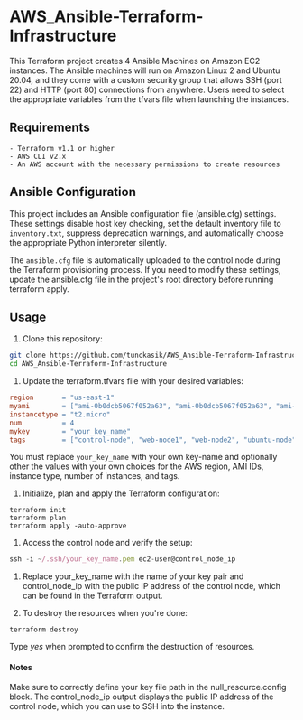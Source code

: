 # AWS_Ansible-Terraform-Infrastructure

This Terraform project creates 4 Ansible Machines on Amazon EC2 instances. 
The Ansible machines will run on Amazon Linux 2 and Ubuntu 20.04, and they come with a custom security group that allows SSH (port 22) and HTTP (port 80) connections from anywhere. 
Users need to select the appropriate variables from the tfvars file when launching the instances.

## Requirements
    - Terraform v1.1 or higher
    - AWS CLI v2.x
    - An AWS account with the necessary permissions to create resources

## Ansible Configuration
This project includes an Ansible configuration file (ansible.cfg) settings. These settings disable host key checking, set the default inventory file to ```inventory.txt```, suppress deprecation warnings, and automatically choose the appropriate Python interpreter silently.

The ```ansible.cfg``` file is automatically uploaded to the control node during the Terraform provisioning process. If you need to modify these settings, update the ansible.cfg file in the project's root directory before running terraform apply.

## Usage
1. Clone this repository:

```bash
git clone https://github.com/tunckasik/AWS_Ansible-Terraform-Infrastructure
cd AWS_Ansible-Terraform-Infrastructure
```

1. Update the terraform.tfvars file with your desired variables:

```makefile
region       = "us-east-1"
myami        = ["ami-0b0dcb5067f052a63", "ami-0b0dcb5067f052a63", "ami-0b0dcb5067f052a63", "ami-0a6b2839d44d781b2"]
instancetype = "t2.micro"
num          = 4
mykey        = "your_key_name"
tags         = ["control-node", "web-node1", "web-node2", "ubuntu-node"]
```
You must replace `your_key_name` with your own key-name and optionally other the values with your own choices for the AWS region, AMI IDs, instance type, number of instances, and tags.

1. Initialize, plan and apply the Terraform configuration:
```
terraform init
terraform plan
terraform apply -auto-approve
```

1. Access the control node and verify the setup:

```typescript
ssh -i ~/.ssh/your_key_name.pem ec2-user@control_node_ip
```
1. Replace your_key_name with the name of your key pair and control_node_ip with the public IP address of the control node, which can be found in the Terraform output.

1. To destroy the resources when you're done:

```
terraform destroy
```
Type *yes* when prompted to confirm the destruction of resources.

#### Notes
Make sure to correctly define your key file path in the null_resource.config block.
The control_node_ip output displays the public IP address of the control node, which you can use to SSH into the instance.